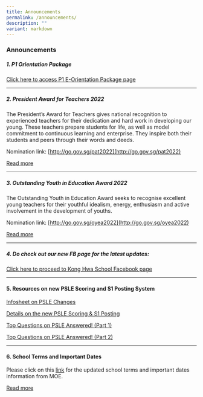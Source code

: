 ```yaml
---
title: Announcements
permalink: /announcements/
description: ""
variant: markdown
---
```

### Announcements

##### 1\. P1 Orientation Package

[Click here to access P1 E-Orientation Package page](https://www.konghwa.moe.edu.sg/information-hub/p1-orientation-2024/)

* * *

##### 2\. President Award for Teachers 2022

The President’s Award for Teachers gives national recognition to experienced teachers for their dedication and hard work in developing our young. These teachers prepare students for life, as well as model commitment to continuous learning and enterprise. They inspire both their students and peers through their words and deeds.
  
Nomination link: [http://go.gov.sg/pat2022](http://go.gov.sg/pat2022)

[Read more](https://staging.d1zbyh3gidoh8o.amplifyapp.com/information-hub/pat/)
	
* * *

##### 3\. Outstanding Youth in Education Award 2022

The Outstanding Youth in Education Award seeks to recognise excellent young teachers for their youthful idealism, energy, enthusiasm and active involvement in the development of youths.

Nomination link: [http://go.gov.sg/oyea2022](http://go.gov.sg/oyea2022)

[Read more](https://staging.d1zbyh3gidoh8o.amplifyapp.com/information-hub/OYEA-2022/)

* * *

##### 4\. Do check out our new FB page for the latest updates:

[Click here to proceed to Kong Hwa School Facebook page](https://www.facebook.com/Kong-Hwa-School-%E5%85%89%E5%8D%8E%E5%AD%A6%E6%A0%A1-102151621940645/)

* * *

#### 5\. Resources on new PSLE Scoring and S1 Posting System

[Infosheet on PSLE Changes](/files/Infosheet%20psle.pdf)

[Details on the new PSLE Scoring & S1 Posting](https://www.moe.gov.sg/microsites/psle-fsbb/index.html)

[Top Questions on PSLE Answered! (Part 1)](https://www.youtube.com/watch?v=pp5rWUMMtIc)

[Top Questions on PSLE Answered! (Part 2)](https://go.gov.sg/psle-explainer-2)

* * *

#### 6\. School Terms and Important Dates

Please click on this [link](https://www.moe.gov.sg/education/school-terms-and-important-dates) for the updated school terms and important dates information from MOE.

[Read more](https://www.moe.gov.sg/calendar)
